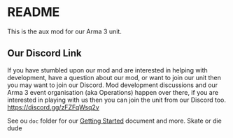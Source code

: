 # README

This is the aux mod for our Arma 3 unit.

## Our Discord Link
If you have stumbled upon our mod and are interested in helping with development, have a question about our mod, or want to join our unit then you may want to join our Discord.
Mod development discussions and our Arma 3 event organisation (aka Operations) happen over there, if you are interested in playing with us then you can join the unit from our Discord too.
https://discord.gg/zFZFqWsq2v

See ou `doc` folder for our [Getting Started](doc/Getting_Started.md) document and more.
Skate or die dude
